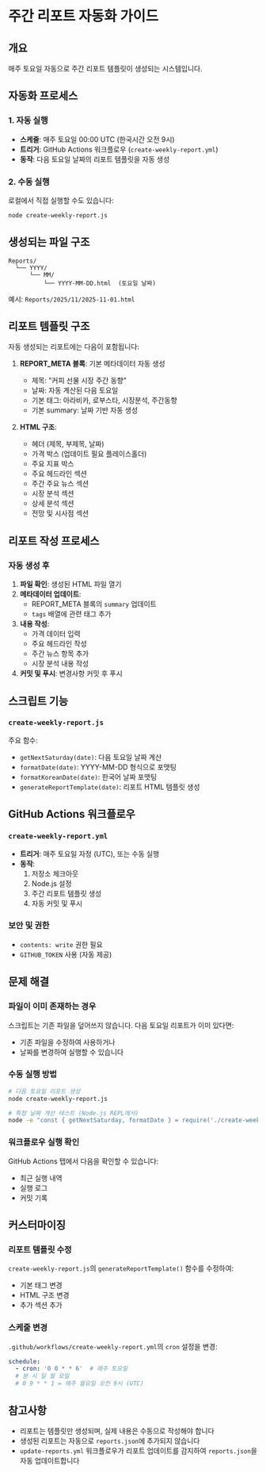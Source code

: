 # 주간 리포트 자동화 가이드

## 개요

매주 토요일 자동으로 주간 리포트 템플릿이 생성되는 시스템입니다.

## 자동화 프로세스

### 1. 자동 실행

- **스케줄**: 매주 토요일 00:00 UTC (한국시간 오전 9시)
- **트리거**: GitHub Actions 워크플로우 (`create-weekly-report.yml`)
- **동작**: 다음 토요일 날짜의 리포트 템플릿을 자동 생성

### 2. 수동 실행

로컬에서 직접 실행할 수도 있습니다:

```bash
node create-weekly-report.js
```

## 생성되는 파일 구조

```
Reports/
  └── YYYY/
      └── MM/
          └── YYYY-MM-DD.html  (토요일 날짜)
```

예시: `Reports/2025/11/2025-11-01.html`

## 리포트 템플릿 구조

자동 생성되는 리포트에는 다음이 포함됩니다:

1. **REPORT_META 블록**: 기본 메타데이터 자동 생성
   - 제목: "커피 선물 시장 주간 동향"
   - 날짜: 자동 계산된 다음 토요일
   - 기본 태그: 아라비카, 로부스타, 시장분석, 주간동향
   - 기본 summary: 날짜 기반 자동 생성

2. **HTML 구조**:
   - 헤더 (제목, 부제목, 날짜)
   - 가격 박스 (업데이트 필요 플레이스홀더)
   - 주요 지표 박스
   - 주요 헤드라인 섹션
   - 주간 주요 뉴스 섹션
   - 시장 분석 섹션
   - 상세 분석 섹션
   - 전망 및 시사점 섹션

## 리포트 작성 프로세스

### 자동 생성 후

1. **파일 확인**: 생성된 HTML 파일 열기
2. **메타데이터 업데이트**: 
   - REPORT_META 블록의 `summary` 업데이트
   - `tags` 배열에 관련 태그 추가
3. **내용 작성**:
   - 가격 데이터 입력
   - 주요 헤드라인 작성
   - 주간 뉴스 항목 추가
   - 시장 분석 내용 작성
4. **커밋 및 푸시**: 변경사항 커밋 후 푸시

## 스크립트 기능

### `create-weekly-report.js`

주요 함수:
- `getNextSaturday(date)`: 다음 토요일 날짜 계산
- `formatDate(date)`: YYYY-MM-DD 형식으로 포맷팅
- `formatKoreanDate(date)`: 한국어 날짜 포맷팅
- `generateReportTemplate(date)`: 리포트 HTML 템플릿 생성

## GitHub Actions 워크플로우

### `create-weekly-report.yml`

- **트리거**: 매주 토요일 자정 (UTC), 또는 수동 실행
- **동작**:
  1. 저장소 체크아웃
  2. Node.js 설정
  3. 주간 리포트 템플릿 생성
  4. 자동 커밋 및 푸시

### 보안 및 권한

- `contents: write` 권한 필요
- `GITHUB_TOKEN` 사용 (자동 제공)

## 문제 해결

### 파일이 이미 존재하는 경우

스크립트는 기존 파일을 덮어쓰지 않습니다. 다음 토요일 리포트가 이미 있다면:
- 기존 파일을 수정하여 사용하거나
- 날짜를 변경하여 실행할 수 있습니다

### 수동 실행 방법

```bash
# 다음 토요일 리포트 생성
node create-weekly-report.js

# 특정 날짜 계산 테스트 (Node.js REPL에서)
node -e "const { getNextSaturday, formatDate } = require('./create-weekly-report.js'); console.log(formatDate(getNextSaturday(new Date('2025-10-20'))));"
```

### 워크플로우 실행 확인

GitHub Actions 탭에서 다음을 확인할 수 있습니다:
- 최근 실행 내역
- 실행 로그
- 커밋 기록

## 커스터마이징

### 리포트 템플릿 수정

`create-weekly-report.js`의 `generateReportTemplate()` 함수를 수정하여:
- 기본 태그 변경
- HTML 구조 변경
- 추가 섹션 추가

### 스케줄 변경

`.github/workflows/create-weekly-report.yml`의 `cron` 설정을 변경:

```yaml
schedule:
  - cron: '0 0 * * 6'  # 매주 토요일
  # 분 시 일 월 요일
  # 0 9 * * 1 = 매주 월요일 오전 9시 (UTC)
```

## 참고사항

- 리포트는 템플릿만 생성되며, 실제 내용은 수동으로 작성해야 합니다
- 생성된 리포트는 자동으로 `reports.json`에 추가되지 않습니다
- `update-reports.yml` 워크플로우가 리포트 업데이트를 감지하여 `reports.json`을 자동 업데이트합니다
